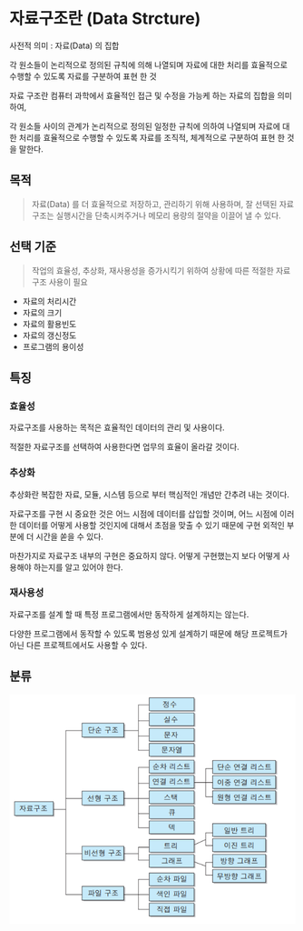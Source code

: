 # 자료구조란 (Data Strcture)



사전적 의미 : 자료(Data) 의 집합

각 원소들이 논리적으로 정의된 규칙에 의해 나열되며 자료에 대한 처리를 효율적으로 수행할 수 있도록 자료를 구분하여 표현 한 것



자료 구조란 컴퓨터 과학에서 효율적인 접근 및 수정을 가능케 하는 자료의 집합을 의미하여,

각 원소들 사이의 관계가 논리적으로 정의된 일정한 규칙에 의하여 나열되며 자료에 대한 처리를 효율적으로 수행할 수 있도록 자료를 조직적, 체계적으로 구분하여 표현 한 것을 말한다.



## 목적

> 자료(Data) 를 더 효율적으로 저장하고, 관리하기 위해 사용하며, 잘 선택된 자료구조는 실행시간을 단축시켜주거나 메모리 용량의 절약을 이끌어 낼 수 있다.



## 선택 기준

> 작업의 효율성, 추상화, 재사용성을 증가시킥기 위하여 상황에 따른 적절한 자료구조 사용이 필요

- 자료의 처리시간
- 자료의 크기
- 자료의 활용빈도
- 자료의 갱신정도
- 프로그램의 용이성



## 특징



### 효율성

자료구조를 사용하는 목적은 효율적인 데이터의 관리 및 사용이다.

적절한 자료구조를 선택하여 사용한다면 업무의 효율이 올라갈 것이다.



### 추상화

추상화란 복잡한 자료, 모듈, 시스템 등으로 부터 핵심적인 개념만 간추려 내는 것이다.

자료구조를 구현 시 중요한 것은 어느 시점에 데이터를 삽입할 것이며, 어느 시점에 이러한 데이터를 어떻게 사용할 것인지에 대해서 초점을 맞출 수 있기 때문에 구현 외적인 부분에 더 시간을 쏟을 수 있다.



마찬가지로 자료구조 내부의 구현은 중요하지 않다. 어떻게 구현했는지 보다 어떻게 사용해야 하는지를 알고 있어야 한다.



### 재사용성

자료구조를 설계 할 때 특정 프로그램에서만 동작하게 설계하지는 않는다.

다양한 프로그램에서 동작할 수 있도록 범용성 있게 설계하기 때문에 해당 프로젝트가 아닌 다른 프로젝트에서도 사용할 수 있다.



## 분류

![image-20220306164951860](md-images/image-20220306164951860.png)